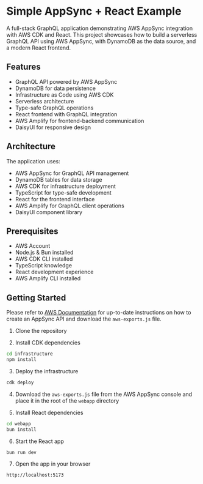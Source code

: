 # Simple AppSync + React Example

A full-stack GraphQL application demonstrating AWS AppSync integration with AWS CDK and React. This project showcases how to build a serverless GraphQL API using AWS AppSync, with DynamoDB as the data source, and a modern React frontend.

## Features

- GraphQL API powered by AWS AppSync
- DynamoDB for data persistence
- Infrastructure as Code using AWS CDK
- Serverless architecture
- Type-safe GraphQL operations
- React frontend with GraphQL integration
- AWS Amplify for frontend-backend communication
- DaisyUI for responsive design

## Architecture

The application uses:

- AWS AppSync for GraphQL API management
- DynamoDB tables for data storage
- AWS CDK for infrastructure deployment
- TypeScript for type-safe development
- React for the frontend interface
- AWS Amplify for GraphQL client operations
- DaisyUI component library

## Prerequisites

- AWS Account
- Node.js & Bun installed
- AWS CDK CLI installed
- TypeScript knowledge
- React development experience
- AWS Amplify CLI installed

## Getting Started

Please refer to [AWS Documentation](https://docs.aws.amazon.com/appsync/latest/devguide/building-a-client-app.html) for up-to-date instructions on how to create an AppSync API and download the `aws-exports.js` file.

1. Clone the repository

2. Install CDK dependencies

```bash
cd infrastructure
npm install
```

3. Deploy the infrastructure

```bash
cdk deploy
```

4. Download the `aws-exports.js` file from the AWS AppSync console and place it in the root of the `webapp` directory

5. Install React dependencies

```bash
cd webapp
bun install
```

6. Start the React app

```bash
bun run dev
```

7. Open the app in your browser

```bash
http://localhost:5173
```

